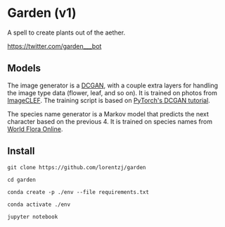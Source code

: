 # Garden (v1)

A spell to create plants out of the aether.

https://twitter.com/garden___bot

## Models

The image generator is a [DCGAN](https://arxiv.org/pdf/1511.06434.pdf), with a couple extra layers for handling the image type data (flower, leaf, and so on). It is trained on photos from [ImageCLEF](http://imageclef.org/2013/plant). The training script is based on [PyTorch's DCGAN tutorial](https://pytorch.org/tutorials/beginner/dcgan_faces_tutorial.html).

The species name generator is a Markov model that predicts the next character based on the previous 4. It is trained on species names from [World Flora Online](http://worldfloraonline.org).

## Install

`git clone https://github.com/lorentzj/garden`

`cd garden`

`conda create -p ./env --file requirements.txt`

`conda activate ./env`

`jupyter notebook`